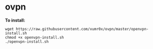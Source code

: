 # ovpn

**To install:**
```
wget https://raw.githubusercontent.com/xumr0x/ovpn/master/openvpn-install.sh
chmod +x openvpn-install.sh
./openvpn-install.sh
```
